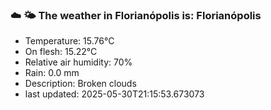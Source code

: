 ### ☁️ 🌤️  The weather in Florianópolis is: Florianópolis

- Temperature: 15.76°C
- On flesh: 15.22°C
- Relative air humidity: 70%
- Rain: 0.0 mm
- Description: Broken clouds
- last updated: 2025-05-30T21:15:53.673073
